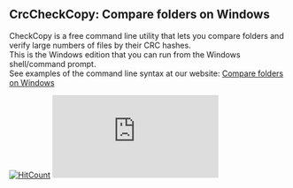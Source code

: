 ﻿## CrcCheckCopy: Compare folders on Windows

CheckCopy is a free command line utility that lets you compare folders and verify large numbers of files by their CRC hashes.  
This is the Windows edition that you can run from the Windows shell/command prompt.   
See examples of the command line syntax at our website: [Compare folders on Windows](https://www.starmessagesoftware.com/crccheckcopy/how-it-works#compare-folders-windows-10)


[![HitCount](http://hits.dwyl.io/starmessage/badges.svg)](https://www.starmessagesoftware.com/)
[![Analytics](https://ga-beacon.appspot.com/UA-385839-11/github.com/starmessage/CrcCheckCopy/README.md)](https://GitHub.com/starmessage/CrcCheckCopy)

